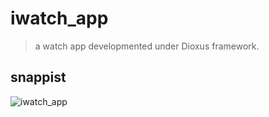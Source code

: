 # iwatch_app

> a watch app developmented under Dioxus framework.

## snappist

![iwatch_app](assets/png/screen_shot.png)
